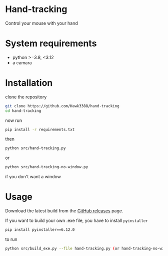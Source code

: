 # Hand-tracking
Control your mouse with your hand

# System requirements
* python >=3.8, <3.12
*  a camara

# Installation
clone the repository
```sh
git clone https://github.com/Hawk3388/hand-tracking
cd hand-tracking
```
now run
```sh
pip install -r requirements.txt
```
then 
```sh
python src/hand-tracking.py
```
or
```sh
python src/hand-tracking-no-window.py
```
if you don't want a window

# Usage
Download the latest build from the [GitHub releases](https://github.com/Hawk3388/han-tracking/releases) page.

If you want to build your own .exe file, you have to install `pyinstaller`
```sh
pip install pyinstaller==6.12.0
```
to run
```sh
python src/build_exe.py --file hand-tracking.py (or hand-tracking-no-window.py
```
